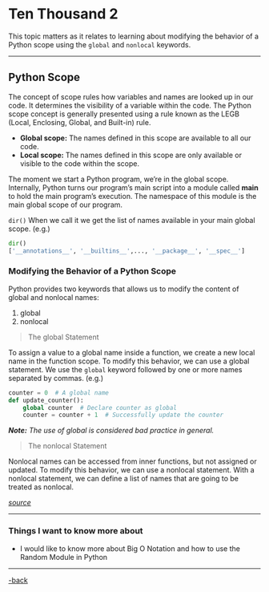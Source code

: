 # Ten Thousand 2

This topic matters as it relates to learning about modifying the behavior of a Python scope using the `global` and `nonlocal` keywords.

---

## Python Scope

The concept of scope rules how variables and names are looked up in our code. It determines the visibility of a variable within the code. The Python scope concept is generally presented using a rule known as the LEGB (Local, Enclosing, Global, and Built-in) rule.

* **Global scope:** The names defined in this scope are available to all our code.
* **Local scope:** The names defined in this scope are only available or visible to the code within the scope. 

The moment we start a Python program, we’re in the global scope. Internally, Python turns our program’s main script into a module called __main__ to hold the main program’s execution. The namespace of this module is the main global scope of our program.

`dir()` When we call it we get the list of names available in your main global scope. (e.g.)

```python
dir()
['__annotations__', '__builtins__',..., '__package__', '__spec__']
```

### Modifying the Behavior of a Python Scope

Python provides two keywords that allows us to modify the content of global and nonlocal names:

1. global
2. nonlocal

>The global Statement

To assign a value to a global name inside a function, we create a new local name in the function scope. To modify this behavior, we can use a global statement. We use the `global` keyword followed by one or more names separated by commas. (e.g.)

```python
counter = 0  # A global name
def update_counter():
    global counter  # Declare counter as global
    counter = counter + 1  # Successfully update the counter
```

***Note:** The use of global is considered bad practice in general.*

>The nonlocal Statement

Nonlocal names can be accessed from inner functions, but not assigned or updated. To modify this behavior, we can use a nonlocal statement. With a nonlocal statement, we can define a list of names that are going to be treated as nonlocal.

[*source*](https://realpython.com/python-scope-legb-rule/)



---

### Things I want to know more about

* I would like to know more about Big O Notation and how to use the Random Module in Python

---

[-back](https://alexriverau.github.io/reading-notes/code401)
